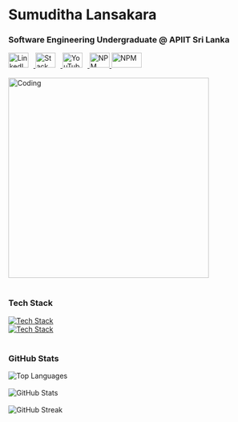 <div align="left">
  <h1>Sumuditha Lansakara</h1>
  <h3>Software Engineering Undergraduate @ APIIT Sri Lanka</h3>
</div>

<div align="left">
  <a href="https://www.linkedin.com/in/sumuditha-lansakara/" target="_blank">
    <img src="https://raw.githubusercontent.com/rahuldkjain/github-profile-readme-generator/master/src/images/icons/Social/linked-in-alt.svg" alt="LinkedIn" height="30" width="40" style="margin-right: 10px;" />
  </a>
  <a href="https://stackoverflow.com/users/21833157/sumuditha-lansakara" target="_blank">
    <img src="https://raw.githubusercontent.com/rahuldkjain/github-profile-readme-generator/master/src/images/icons/Social/stack-overflow.svg" alt="Stack Overflow" height="30" width="40" style="margin-right: 10px;" />
  </a>
  <a href="https://www.youtube.com/channel/UCBo51UOLgHCtbK-qOAsIwwg" target="_blank">
    <img src="https://raw.githubusercontent.com/rahuldkjain/github-profile-readme-generator/master/src/images/icons/Social/youtube.svg" alt="YouTube" height="30" width="40" style="margin-right: 10px;" />
  </a>
   <a href="https://www.npmjs.com/~laxnz" target="_blank">
    <img src="https://static-00.iconduck.com/assets.00/npm-icon-1024x1024-ron80n8h.png" alt="NPM" height="30" width="40" />
  </a>
  <a href="https://medium.com/@sumudithalanz" target="_blank">
    <img src="https://user-images.githubusercontent.com/36799589/96227773-3acc6080-0fb2-11eb-837f-f5026d472969.jpg" alt="NPM" height="30" width="60" />
  </a>
</div>


<br>

<div align="left">
  <img align="center" alt="Coding" width="400" src="https://media.tenor.com/w0v-KYiUNXoAAAAd/family-guy-peter-griffin.gif" />
</div>

<br>

<div align="left">
  <h3>Tech Stack</h3>
  <a href="https://skillicons.dev">
    <img src="https://skillicons.dev/icons?i=html,css,js,bootstrap,tailwind,react,nodejs,mongodb,discord,firebase,flutter,stackoverflow&theme=dark" alt="Tech Stack" />
   
  </a>
</div>

<div align="left">
  <a href="https://skillicons.dev">
    <img src="https://skillicons.dev/icons?i=aws,flutter,git,github,laravel,vscode,sqlite,postman,figma,npm,postgres,vscode&theme=light" alt="Tech Stack" />
  </a>
</div>

<br>

<div align="left">
  <h3>GitHub Stats</h3>
  <img src="https://github-readme-stats.vercel.app/api/top-langs?username=laxnz&show_icons=true&theme=dark&locale=en&layout=compact" alt="Top Languages" />
</div>

<br>

<div align="left">
  <img src="https://github-readme-stats.vercel.app/api?username=laxnz&show_icons=true&theme=dark&cache_seconds=1800&locale=en" alt="GitHub Stats" />
</div>

<br>

<div align="left">
  <img src="https://github-readme-streak-stats.herokuapp.com/?user=laxnz&theme=dark" alt="GitHub Streak" />
</div>
